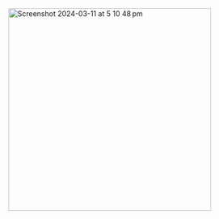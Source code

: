 <img width="401" alt="Screenshot 2024-03-11 at 5 10 48 pm" src="https://github.com/pedrodel26/Landmarks/assets/46715725/79b553f7-1dd8-4ee7-9da4-7c480f8a3a28">
